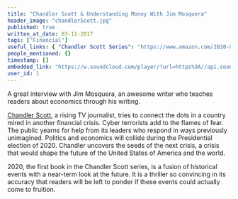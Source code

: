 ```yaml
---
title: "Chandler Scott & Understanding Money With Jim Mosquera"
header_image: "chandlerScott.jpg"
published: true
written_at_date: 03-11-2017
tags: ["Financial"]
useful_links: { "Chandler Scott Series": "https://www.amazon.com/2020-Chandler-Scott-Book-1/dp/B0742KFJDF" }
people_mentioned: {}
timestamp: []
embedded_link: "https://w.soundcloud.com/player/?url=https%3A//api.soundcloud.com/tracks/341513924"
user_id: 1
---
```

A great interview with Jim Mosquera, an awesome writer who teaches readers about economics through his writing.

[Chandler Scott](http://www.jimmosquera.com/index.php/book/2020-2/), a rising TV journalist, tries to connect the dots in a country mired in another financial crisis.  Cyber terrorists add to the flames of fear.  The public yearns for help from its leaders who respond in ways previously unimagined.  Politics and economics will collide during the Presidential election of 2020.   Chandler uncovers the seeds of the next crisis, a crisis that would shape the future of the United States of America and the world.

2020, the first book in the Chandler Scott series, is a fusion of historical events with a near-term look at the future.  It is a thriller so convincing in its accuracy that readers will be left to ponder if these events could actually come to fruition.
